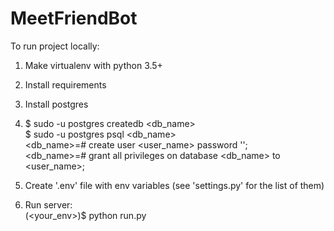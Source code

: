 # MeetFriendBot

To run project locally:

1) Make virtualenv with python 3.5+

2) Install requirements

3) Install postgres

4) $ sudo -u postgres createdb <db_name> <br />
   $ sudo -u postgres psql <db_name> <br />
       <db_name>=# create user <user_name> password '<password>'; <br />
       <db_name>=# grant all privileges on database <db_name> to <user_name>; <br />

5) Create '.env' file with env variables (see 'settings.py' for the list of them)

6) Run server: <br />
    (<your_env>)$ python run.py
